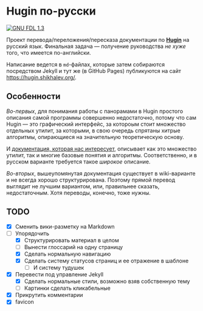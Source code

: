 # Hugin по-русски

[![GNU FDL 1.3][badge]][license]

Проект перевода/переложения/пересказа документации по **[Hugin][hugin]** на русский язык. Финальная задача — получение
руководства *не хуже* того, что имеется по-английски.

Написание ведется в `md`-файлах, которые затем собираются посредством Jekyll и тут же (в GitHub Pages) публикуются на сайт
<https://hugin.shikhalev.org/>.

## Особенности

*Во-первых*, для понимания работы с панорамами в Hugin простого описания самой программы совершенно недостаточно, потому что
сам Hugin — это графический интерфейс, за котороым стоит множество отдельных утилит, за которыми, в свою очередь спрятаны
хитрые алгоритмы, опирающиеся на значительную теоретическую основу.

И [документация, которая нас интересует][doc], описывает как это множество утилит, так и многие базовые понятия и алгоритмы.
Соответственно, и в русском варианте требуется такое *широкое* описание.

*Во-вторых*, вышеупомянутая документация существует в wiki-варианте и не всегда хорошо структурирована. Поэтому прямой перевод
выглядит не лучшим вариантом, или, правильнее сказать, недостаточным. Хотя переводы, конечно, тоже нужны.

## TODO

- [x] Сменить вики-разметку на Markdown
- [ ] Упорядочить
  - [x] Структурировать материал в целом
  - [ ] Вынести глоссарий на одну страницу
  - [x] Сделать нормальную навигацию
  - [x] Сделать систему статусов страниц и ее отражение в шаблоне
    - [ ] И систему тудушек
- [x] Перевести под управление Jekyll
  - [x] Сделать нормальные стили, возможно взяв собственную тему
  - [ ] Картинки сделать кликабельные
- [x] Прикрутить комментарии
- [x] favicon

[hugin]: https://wiki.panotools.org/Hugin
[doc]: https://wiki.panotools.org/Main_Page
[badge]: https://img.shields.io/badge/license-GNU%20FDL%201.3-blue
[license]: LICENSE
